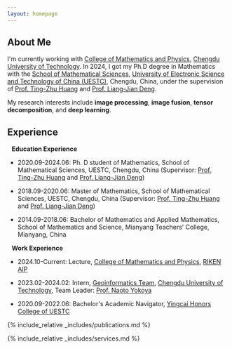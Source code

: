```yaml
---
layout: homepage
---
```

 
## About Me

I'm currently working with [College of Mathematics and Physics](https://cmp.cdut.edu.cn/), [Chengdu University of Technology](https://www.cdut.edu.cn/). In 2024, I got my Ph.D degree in Mathematics with the [School of Mathematical Sciences](https://www.math.uestc.edu.cn/), [University of Electronic Science and Technology of China (UESTC)](https://www.uestc.edu.cn/), Chengdu, China, under the supervision of [Prof. Ting-Zhu Huang](https://www.math.uestc.edu.cn/info/1081/2041.htm) and [Prof. Liang-Jian Deng](https://liangjiandeng.github.io/).

My research interests include **image processing**, **image fusion**, **tensor decomposition**, and **deep learning**.


## Experience

<h4 style="margin:0 10px 0;">Education Experience</h4> 


<ul style="margin:0 0 5px;">
  <li>
    <p>2020.09-2024.06: Ph. D student of Mathematics, School of Mathematical Sciences, UESTC, Chengdu, China (Supervisor: <a href="http://www.math.uestc.edu.cn/info/1081/2041.htm">Prof. Ting-Zhu Huang</a> and <a href="https://liangjiandeng.github.io/">Prof. Liang-Jian Deng</a>)</p> 
  </li>
  <li>
    <p>2018.09-2020.06: Master of Mathematics, School of Mathematical Sciences, UESTC, Chengdu, China (Supervisor: <a href="http://www.math.uestc.edu.cn/info/1081/2041.htm">Prof. Ting-Zhu Huang</a> and <a href="https://liangjiandeng.github.io/">Prof. Liang-Jian Deng</a>)</p>
  </li>
  <li>
    <p>2014.09-2018.06: Bachelor of Mathematics and Applied Mathematics, School of Mathematics and Science, Mianyang Teachers’ College, Mianyang, China </p></li>
</ul>

<h4 style="margin:0 10px 0;">Work Experience</h4>
<ul style="margin:0 0 5px;">
  <li>
    <p>2024.10-Current: Lecture, <a href="https://cmp.cdut.edu.cn/">College of Mathematics and Physics</a>,  <a href="https://www.riken.jp/en/research/labs/aip/">RIKEN AIP</a></p></li>
 
  <li>
    <p>2023.02-2024.02: Intern, <a href="https://geoinformatics2018.com/">Geoinformatics Team</a>,  <a href="https://www.cdut.edu.cn/">Chengdu University of Technology</a>, Team Leader: <a href="https://naotoyokoya.com/"> Prof. Naoto Yokoya</a> </p></li>
  <li> 
    <p>2020.09-2022.06: Bachelor's Academic Navigator, <a href="https://www.yingcai.uestc.edu.cn/">Yingcai Honors College of UESTC</a></p>
  </li> </ul>


{% include_relative _includes/publications.md %}

{% include_relative _includes/services.md %}



